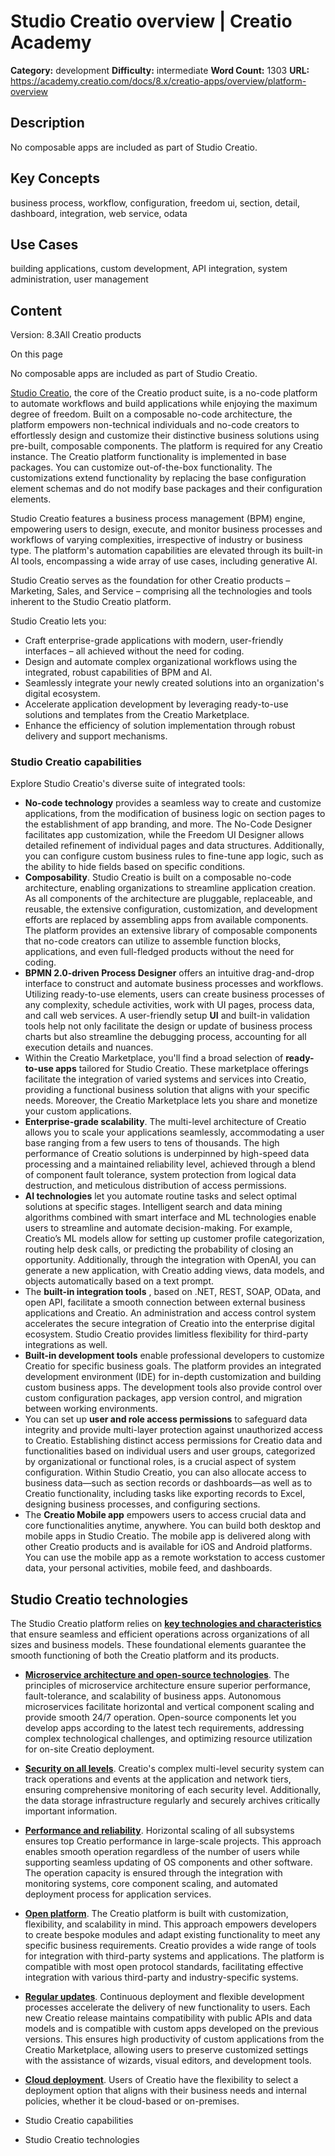 # Studio Creatio overview | Creatio Academy

**Category:** development **Difficulty:** intermediate **Word Count:** 1303
**URL:**
https://academy.creatio.com/docs/8.x/creatio-apps/overview/platform-overview

## Description

No composable apps are included as part of Studio Creatio.

## Key Concepts

business process, workflow, configuration, freedom ui, section, detail,
dashboard, integration, web service, odata

## Use Cases

building applications, custom development, API integration, system
administration, user management

## Content

Version: 8.3All Creatio products

On this page

No composable apps are included as part of Studio Creatio.

[Studio Creatio](https://www.creatio.com/studio), the core of the Creatio
product suite, is a no-code platform to automate workflows and build
applications while enjoying the maximum degree of freedom. Built on a composable
no-code architecture, the platform empowers non-technical individuals and
no-code creators to effortlessly design and customize their distinctive business
solutions using pre-built, composable components. The platform is required for
any Creatio instance. The Creatio platform functionality is implemented in base
packages. You can customize out-of-the-box functionality. The customizations
extend functionality by replacing the base configuration element schemas and do
not modify base packages and their configuration elements.

Studio Creatio features a business process management (BPM) engine, empowering
users to design, execute, and monitor business processes and workflows of
varying complexities, irrespective of industry or business type. The platform's
automation capabilities are elevated through its built-in AI tools, encompassing
a wide array of use cases, including generative AI.

Studio Creatio serves as the foundation for other Creatio products – Marketing,
Sales, and Service – comprising all the technologies and tools inherent to the
Studio Creatio platform.

Studio Creatio lets you:

- Craft enterprise-grade applications with modern, user-friendly interfaces –
  all achieved without the need for coding.
- Design and automate complex organizational workflows using the integrated,
  robust capabilities of BPM and AI.
- Seamlessly integrate your newly created solutions into an organization's
  digital ecosystem.
- Accelerate application development by leveraging ready-to-use solutions and
  templates from the Creatio Marketplace.
- Enhance the efficiency of solution implementation through robust delivery and
  support mechanisms.

### Studio Creatio capabilities​

Explore Studio Creatio's diverse suite of integrated tools:

- **No-code technology** provides a seamless way to create and customize
  applications, from the modification of business logic on section pages to the
  establishment of app branding, and more. The No-Code Designer facilitates app
  customization, while the Freedom UI Designer allows detailed refinement of
  individual pages and data structures. Additionally, you can configure custom
  business rules to fine-tune app logic, such as the ability to hide fields
  based on specific conditions.
- **Composability**. Studio Creatio is built on a composable no-code
  architecture, enabling organizations to streamline application creation. As
  all components of the architecture are pluggable, replaceable, and reusable,
  the extensive configuration, customization, and development efforts are
  replaced by assembling apps from available components. The platform provides
  an extensive library of composable components that no-code creators can
  utilize to assemble function blocks, applications, and even full-fledged
  products without the need for coding.
- **BPMN 2.0-driven Process Designer** offers an intuitive drag-and-drop
  interface to construct and automate business processes and workflows.
  Utilizing ready-to-use elements, users can create business processes of any
  complexity, schedule activities, work with UI pages, process data, and call
  web services. A user-friendly setup **UI** and built-in validation tools help
  not only facilitate the design or update of business process charts but also
  streamline the debugging process, accounting for all execution details and
  nuances.
- Within the Creatio Marketplace, you'll find a broad selection of
  **ready-to-use apps** tailored for Studio Creatio. These marketplace offerings
  facilitate the integration of varied systems and services into Creatio,
  providing a functional business solution that aligns with your specific needs.
  Moreover, the Creatio Marketplace lets you share and monetize your custom
  applications.
- **Enterprise-grade scalability**. The multi-level architecture of Creatio
  allows you to scale your applications seamlessly, accommodating a user base
  ranging from a few users to tens of thousands. The high performance of Creatio
  solutions is underpinned by high-speed data processing and a maintained
  reliability level, achieved through a blend of component fault tolerance,
  system protection from logical data destruction, and meticulous distribution
  of access permissions.
- **AI technologies** let you automate routine tasks and select optimal
  solutions at specific stages. Intelligent search and data mining algorithms
  combined with smart interface and ML technologies enable users to streamline
  and automate decision-making. For example, Creatio’s ML models allow for
  setting up customer profile categorization, routing help desk calls, or
  predicting the probability of closing an opportunity. Additionally, through
  the integration with OpenAI, you can generate a new application, with Creatio
  adding views, data models, and objects automatically based on a text prompt.
- The **built-in integration tools** , based on .NET, REST, SOAP, OData, and
  open API, facilitate a smooth connection between external business
  applications and Creatio. An administration and access control system
  accelerates the secure integration of Creatio into the enterprise digital
  ecosystem. Studio Creatio provides limitless flexibility for third-party
  integrations as well.
- **Built-in development tools** enable professional developers to customize
  Creatio for specific business goals. The platform provides an integrated
  development environment (IDE) for in-depth customization and building custom
  business apps. The development tools also provide control over custom
  configuration packages, app version control, and migration between working
  environments.
- You can set up **user and role access permissions** to safeguard data
  integrity and provide multi-layer protection against unauthorized access to
  Creatio. Establishing distinct access permissions for Creatio data and
  functionalities based on individual users and user groups, categorized by
  organizational or functional roles, is a crucial aspect of system
  configuration. Within Studio Creatio, you can also allocate access to business
  data—such as section records or dashboards—as well as to Creatio
  functionality, including tasks like exporting records to Excel, designing
  business processes, and configuring sections.
- The **Creatio Mobile app** empowers users to access crucial data and core
  functionalities anytime, anywhere. You can build both desktop and mobile apps
  in Studio Creatio. The mobile app is delivered along with other Creatio
  products and is available for iOS and Android platforms. You can use the
  mobile app as a remote workstation to access customer data, your personal
  activities, mobile feed, and dashboards.

## Studio Creatio technologies​

The Studio Creatio platform relies on
**[key technologies and characteristics](https://www.creatio.com/our-technologies)**
that ensure seamless and efficient operations across organizations of all sizes
and business models. These foundational elements guarantee the smooth
functioning of both the Creatio platform and its products.

- **[Microservice architecture and open-source technologies](https://www.creatio.com/our-technologies/architecture-and-principles)**.
  The principles of microservice architecture ensure superior performance,
  fault-tolerance, and scalability of business apps. Autonomous microservices
  facilitate horizontal and vertical component scaling and provide smooth 24/7
  operation. Open-source components let you develop apps according to the latest
  tech requirements, addressing complex technological challenges, and optimizing
  resource utilization for on-site Creatio deployment.
- **[Security on all levels](https://www.creatio.com/our-technologies/security)**.
  Creatio's complex multi-level security system can track operations and events
  at the application and network tiers, ensuring comprehensive monitoring of
  each security level. Additionally, the data storage infrastructure regularly
  and securely archives critically important information.
- **[Performance and reliability](https://www.creatio.com/our-technologies/performance-and-reliability)**.
  Horizontal scaling of all subsystems ensures top Creatio performance in
  large-scale projects. This approach enables smooth operation regardless of the
  number of users while supporting seamless updating of OS components and other
  software. The operation capacity is ensured through the integration with
  monitoring systems, core component scaling, and automated deployment process
  for application services.
- **[Open platform](https://www.creatio.com/our-technologies/open-platform)**.
  The Creatio platform is built with customization, flexibility, and scalability
  in mind. This approach empowers developers to create bespoke modules and adapt
  existing functionality to meet any specific business requirements. Creatio
  provides a wide range of tools for integration with third-party systems and
  applications. The platform is compatible with most open protocol standards,
  facilitating effective integration with various third-party and
  industry-specific systems.
- **[Regular updates](https://www.creatio.com/our-technologies/regular-updates)**.
  Continuous deployment and flexible development processes accelerate the
  delivery of new functionality to users. Each new Creatio release maintains
  compatibility with public APIs and data models and is compatible with custom
  apps developed on the previous versions. This ensures high productivity of
  custom applications from the Creatio Marketplace, allowing users to preserve
  customized settings with the assistance of wizards, visual editors, and
  development tools.
- [**Cloud deployment**](https://www.creatio.com/our-technologies/cloud). Users
  of Creatio have the flexibility to select a deployment option that aligns with
  their business needs and internal policies, whether it be cloud-based or
  on-premises.

- Studio Creatio capabilities
- Studio Creatio technologies
